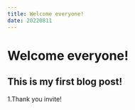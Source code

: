 ```yaml
---
title: Welcome everyone!
date: 20220811
---
```


# Welcome everyone!

## This is my first blog post!

1.Thank you invite!
